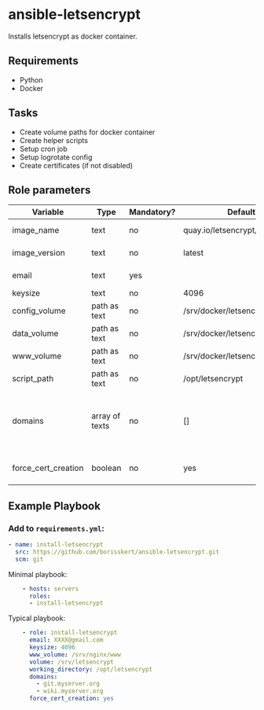 # ansible-letsencrypt

Installs letsencrypt as docker container.

## Requirements

* Python
* Docker

## Tasks

* Create volume paths for docker container
* Create helper scripts
* Setup cron job
* Setup logrotate config
* Create certificates (if not disabled)

## Role parameters

| Variable      | Type | Mandatory? | Default | Description           |
|---------------|------|------------|---------|-----------------------|
| image_name    | text | no         | quay.io/letsencrypt/letsencrypt | Docker image name    |
| image_version | text | no         | latest                          | Docker image version |
| email         | text | yes        |                                 | Your e-mail address  |
| keysize       | text | no         | 4096                            |                      |
| config_volume | path as text | no | /srv/docker/letsencrypt/config  |                      |
| data_volume   | path as text | no | /srv/docker/letsencrypt/data    |                      |
| www_volume    | path as text | no | /srv/docker/letsencrypt/www     |                      |
| script_path          | path as text | no | /opt/letsencrypt         |                      |
| domains              | array of texts | no | []                     | list of your (sub-)domains you want to manage letsencrypt certificates |
| force_cert_creation  | boolean        | no | yes                    | Try to create certificates instantly                                   |

## Example Playbook

### Add to `requirements.yml`:

```yaml
- name: install-letsencrypt
  src: https://github.com/borisskert/ansible-letsencrypt.git
  scm: git
```

Minimal playbook:

```yaml
    - hosts: servers
      roles:
      - install-letsencrypt
```

Typical playbook:

```yaml
    - role: install-letsencrypt
      email: XXXX@gmail.com
      keysize: 4096
      www_volume: /srv/nginx/www
      volume: /srv/letsencrypt
      working_directory: /opt/letsencrypt
      domains:
        - git.myserver.org
        - wiki.myserver.org
      force_cert_creation: yes
```
